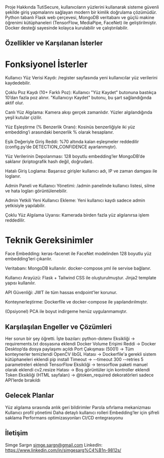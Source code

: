 Proje Hakkında
TutiSecure, kullanıcıların yüzlerini kullanarak sisteme güvenli şekilde giriş yapmalarını sağlayan modern bir kimlik doğrulama çözümüdür.
Python tabanlı Flask web çerçevesi, MongoDB veritabanı ve güçlü makine öğrenimi kütüphaneleri (TensorFlow, MediaPipe, FaceNet) ile geliştirilmiştir.
Docker desteği sayesinde kolayca kurulabilir ve çalıştırılabilir.

## Özellikler ve Karşılanan İsterler
# Fonksiyonel İsterler
Kullanıcı Yüz Verisi Kaydı:
/register sayfasında yeni kullanıcılar yüz verilerini kaydedebilir.

Çoklu Poz Kaydı (10+ Farklı Poz):
Kullanıcı "Yüz Kaydet" butonuna bastıkça 10’dan fazla poz alınır. "Kullanıcıyı Kaydet" butonu, bu şart sağlandığında aktif olur.

Canlı Yüz Algılama:
Kamera akışı gerçek zamanlıdır. Yüzler algılandığında yeşil kutular çizilir.

Yüz Eşleştirme (% Benzerlik Oranı):
Kosinüs benzerliğiyle iki yüz embedding’i arasındaki benzerlik % olarak hesaplanır.

Eşik Değeriyle Giriş Reddi:
%70 altında kalan eşleşmeler reddedilir (config.py’de DETECTION_CONFIDENCE ayarlanmıştır).

Yüz Verilerinin Depolanması:
128 boyutlu embedding’ler MongoDB’de saklanır (kriptografik hash değil, doğrudan).

Hatalı Giriş Loglama:
Başarısız girişler kullanıcı adı, IP ve zaman damgası ile loglanır.

Admin Paneli ve Kullanıcı Yönetimi:
/admin panelinde kullanıcı listesi, silme ve hata logları görüntülenebilir.

Admin Yetkili Yeni Kullanıcı Ekleme:
Yeni kullanıcı kaydı sadece admin yetkisiyle yapılabilir.

Çoklu Yüz Algılama Uyarısı:
Kamerada birden fazla yüz algılanırsa işlem reddedilir.

# Teknik Gereksinimler
Face Embedding:
keras-facenet ile FaceNet modelinden 128 boyutlu yüz embedding’leri çıkarılır.

Veritabanı:
MongoDB kullanılır. docker-compose.yml ile servise bağlanır.

Kullanıcı Arayüzü:
Flask + Tailwind CSS ile oluşturulmuştur. Jinja2 template yapısı kullanılır.

API Güvenliği:
JWT ile tüm hassas endpoint'ler korunur.

Konteynerleştirme:
Dockerfile ve docker-compose ile yapılandırılmıştır.

(Opsiyonel) PCA ile boyut indirgeme henüz uygulanmamıştır.


## Karşılaşılan Engeller ve Çözümleri
Her sorun bir şey öğretti. İşte bazıları:
python-dotenv Eksikliği → requirements.txt dosyasına eklendi
Docker Volume Erişimi Reddi → Docker Desktop’da dosya paylaşımı açıldı
Port Çakışması (5001) → Tüm konteynerler temizlendi
OpenCV libGL Hatası → Dockerfile'a gerekli sistem kütüphaneleri eklendi
pip install Timeout → --timeout 300 --retries 5 parametreleri eklendi
TensorFlow Eksikliği → tensorflow paketi manuel olarak eklendi
cv2.resize Hatası → Boş görüntüler için kontroller eklendi
Token Eksikliği (HTML sayfaları) → @token_required dekoratörleri sadece API’lerde bırakıldı

## Gelecek Planlar
Yüz algılama sırasında anlık geri bildirimler
Parola sıfırlama mekanizması
Kullanıcı profil yönetimi
Daha detaylı kullanıcı rolleri
Embedding’ler için şifreli saklama
Performans optimizasyonları
CI/CD entegrasyonu

## İletişim
Simge Sargın
simge.sargn@gmail.com
LinkedIn: https://www.linkedin.com/in/simgesarg%C4%B1n-9812s/
